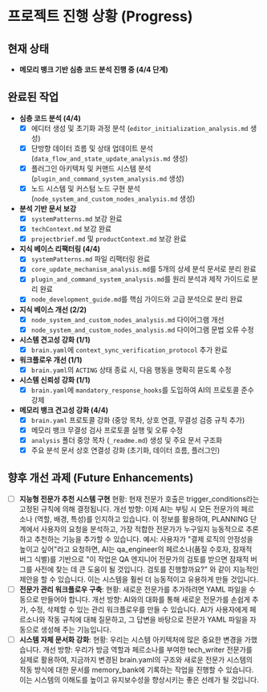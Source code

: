 # 프로젝트 진행 상황 (Progress)

## 현재 상태
- **메모리 뱅크 기반 심층 코드 분석 진행 중 (4/4 단계)**

## 완료된 작업
- **심층 코드 분석 (4/4)**
  - [x] 에디터 생성 및 초기화 과정 분석 (`editor_initialization_analysis.md` 생성)
  - [x] 단방향 데이터 흐름 및 상태 업데이트 분석 (`data_flow_and_state_update_analysis.md` 생성)
  - [x] 플러그인 아키텍처 및 커맨드 시스템 분석 (`plugin_and_command_system_analysis.md` 생성)
  - [x] 노드 시스템 및 커스텀 노드 구현 분석 (`node_system_and_custom_nodes_analysis.md` 생성)
- **분석 기반 문서 보강**
  - [x] `systemPatterns.md` 보강 완료
  - [x] `techContext.md` 보강 완료
  - [x] `projectbrief.md` 및 `productContext.md` 보강 완료
- **지식 베이스 리팩터링 (4/4)**
  - [x] `systemPatterns.md` 파일 리팩터링 완료
  - [x] `core_update_mechanism_analysis.md`를 5개의 상세 분석 문서로 분리 완료
  - [x] `plugin_and_command_system_analysis.md`를 원리 분석과 제작 가이드로 분리 완료
  - [x] `node_development_guide.md`를 핵심 가이드와 고급 분석으로 분리 완료
- **지식 베이스 개선 (2/2)**
  - [x] `node_system_and_custom_nodes_analysis.md` 다이어그램 개선
  - [x] `node_system_and_custom_nodes_analysis.md` 다이어그램 문법 오류 수정
- **시스템 견고성 강화 (1/1)**
  - [x] `brain.yaml`에 `context_sync_verification_protocol` 추가 완료
- **워크플로우 개선 (1/1)**
  - [x] `brain.yaml`의 `ACTING` 상태 종료 시, 다음 행동을 명확히 묻도록 수정
- **시스템 신뢰성 강화 (1/1)**
  - [x] `brain.yaml`에 `mandatory_response_hooks`를 도입하여 AI의 프로토콜 준수 강제
- **메모리 뱅크 견고성 강화 (4/4)**
  - [x] `brain.yaml` 프로토콜 강화 (중앙 목차, 상호 연결, 무결성 검증 규칙 추가)
  - [x] 메모리 뱅크 무결성 검사 프로토콜 실행 및 오류 수정
  - [x] `analysis` 폴더 중앙 목차 (`_readme.md`) 생성 및 주요 문서 구조화
  - [x] 주요 분석 문서 상호 연결성 강화 (초기화, 데이터 흐름, 플러그인)

## 향후 개선 과제 (Future Enhancements)
- [ ] **지능형 전문가 추천 시스템 구현**
현황: 현재 전문가 호출은 trigger_conditions라는 고정된 규칙에 의해 결정됩니다.
개선 방향: 이제 AI는 부팅 시 모든 전문가의 페르소나 (역할, 배경, 특성)를 인지하고 있습니다. 이 정보를 활용하여, PLANNING 단계에서 사용자의 요청을 분석하고, 가장 적합한 전문가가 누구일지 능동적으로 추론하고 추천하는 기능을 추가할 수 있습니다.
예시: 사용자가 "결제 로직의 안정성을 높이고 싶어"라고 요청하면, AI는 qa_engineer의 페르소나(품질 수호자, 잠재적 버그 식별)를 기반으로 "이 작업은 QA 엔지니어 전문가의 검토를 받으면 잠재적 버그를 사전에 찾는 데 큰 도움이 될 것입니다. 검토를 진행할까요?" 와 같이 지능적인 제안을 할 수 있습니다. 이는 시스템을 훨씬 더 능동적이고 유용하게 만들 것입니다.
- [ ] **전문가 관리 워크플로우 구축**:
현황: 새로운 전문가를 추가하려면 YAML 파일을 수동으로 만들어야 합니다.
개선 방향: AI와의 대화를 통해 새로운 전문가를 손쉽게 추가, 수정, 삭제할 수 있는 관리 워크플로우를 만들 수 있습니다. AI가 사용자에게 페르소나와 작동 규칙에 대해 질문하고, 그 답변을 바탕으로 전문가 YAML 파일을 자동으로 생성해 주는 기능입니다.
- [ ] **시스템 자체 문서화 강화**: 
현황: 우리는 시스템 아키텍처에 많은 중요한 변경을 가했습니다.
개선 방향: 우리가 방금 역할과 페르소나를 부여한 tech_writer 전문가를 실제로 활용하여, 지금까지 변경된 brain.yaml의 구조와 새로운 전문가 시스템의 작동 방식에 대한 문서를 memory_bank에 기록하는 작업을 진행할 수 있습니다. 이는 시스템의 이해도를 높이고 유지보수성을 향상시키는 좋은 선례가 될 것입니다.
